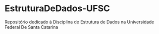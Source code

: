 # EstruturaDeDados-UFSC
Repositório dedicado à Disciplina de Estrutura de Dados na Universidade Federal De Santa Catarina
